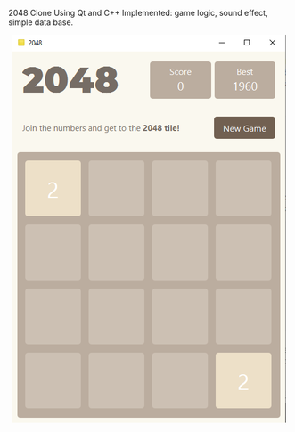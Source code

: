 2048 Clone Using Qt and C++
Implemented: game logic, sound effect, simple data base.

<div style="display:flex; justify-content: center;"><img src="2048.png" alt="2048"></div>
